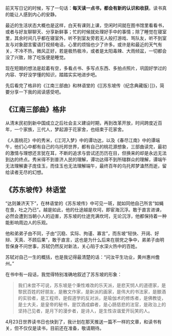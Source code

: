 前天写日记的时候，写了一句话：**每天读一点书，都会有新的认识和收获**。读书真的能让人感到内心的安静。

最近的生活状态大概也是这样，白天有课则上课，空闲时间就在图书馆里看看书，或者与好友聊聊天、分享新鲜事；忙的时候就处理好手中的事情；除了睡觉在寝室里，其余时间几乎都在寝室外，听不到室友旁若无人般打游戏、骂队友，听不到室友与对象甜言蜜语打视频电话，心里的烦恼也少了许多。或许是和最近的天气有关，不冷不热，微风正好，若是极热极冷，或者是太阳毒辣、大雨倾盆，一切都会没了兴致，除了吃饭便是睡觉。

现在短期的想法是趁着有空，多看点书、多写点东西、多拍点照片，巩固好学过的内容、学好没学懂的知识，踏踏实实地进步吧。

先后看完了格非的《江南三部曲》和林语堂的《[[苏东坡传（纪念典藏版）]]》，简要分享一下我的阅读感受吧。

## 《江南三部曲》格非
从清末民初到新中国成立之后社会主义建设时期，再到改革开放，时间跨度近百年，一个家族，三代人，梦起源于花家舍，也结束于花家舍。

《人面桃花》中的秀米，《江河入梦》中的谭功达，以及《春尽江南》中的谭端午，他们心中都有自己的乌托邦世界，都有自己的桃花源想象，三部曲读完，最初的激情与理想还言犹在耳，不断的追求与尝试还历历在目，但换来的却是永远无法到达的终点。秀米得不到普济人民的理解，谭功达得不到所辖群众的理解，谭端午无法理解妻子庞佳玉，而佳玉也无法理解端午，最终百年的乌托邦梦溘然而逝，留给读者无尽的幻想。

## 《苏东坡传》林语堂
“达则兼济天下”，在林语堂的《苏东坡传》中可见一斑，就如同他自己所言“如蝇在食，吐之乃已”。越是如此，他的仕途越是坎坷，即宦海沉浮。敢于直言进谏，必然会遭到当朝小人的迫害，苏东坡的仕途充满坎坷，无论沉浮，他都保持着一种能影响周边人的乐观。

他和弟弟子由不同，子由“沉稳、实际、拘谨、寡言”，而东坡“轻快、开阔、好辩、天真、不顾后果”，敢于直言，这也是为什么后来在朋党之争中，弟弟子由明哲保身不问世事，苏轼仍然反对新法，关心陷于水深火热中的百姓。

苏轼对自己一生的概括，也是我记得最清楚的话：“问汝平生功业，黄州惠州儋州。”

在书中有一段话，我觉得特别准确地叙述了苏东坡的形象：

> 我们未尝不可说，苏东坡是个秉性难改的乐天派，是悲天悯人的道德家，是黎民百姓的好朋友，是散文作家，是新派的画家，是伟大的书法家，是酿酒的实验者，是工程师，是假道学的反对派，是瑜伽术的修炼者，是佛教徒，是士大夫，是皇帝的秘书，是饮酒成癖者，是心肠慈悲的法官，是政治上的坚持己见者，是月下的漫步者，是诗人，是生性诙谐爱开玩笑的人。

4月23日世界读书日也快到了，我计划在那天推送一篇不一样的文章，和读书有关，但不仅仅是读书，目前还在准备，敬请期待。